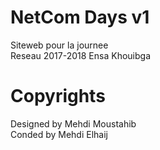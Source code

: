 # NetCom Days v1
Siteweb pour la journee
<br>Reseau 2017-2018
Ensa Khouibga
# Copyrights
Designed by Mehdi Moustahib<br>
Conded by Mehdi Elhaij
